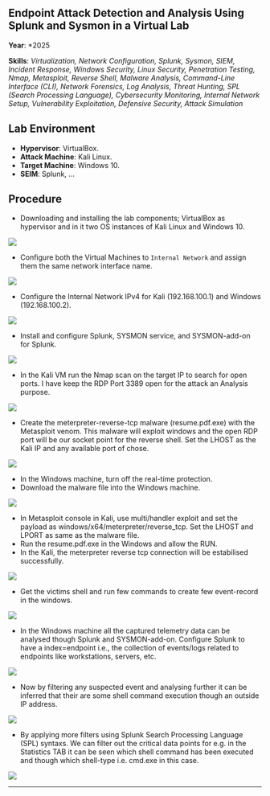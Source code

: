 ## Endpoint Attack Detection and Analysis Using Splunk and Sysmon in a Virtual Lab

**Year**: *2025

**Skills**: *Virtualization, Network Configuration, Splunk, Sysmon, SIEM, Incident Response, Windows Security, Linux Security, Penetration Testing, Nmap, Metasploit, Reverse Shell, Malware Analysis, Command-Line Interface (CLI), Network Forensics, Log Analysis, Threat Hunting, SPL (Search Processing Language), Cybersecurity Monitoring, Internal Network Setup, Vulnerability Exploitation, Defensive Security, Attack Simulation*

## Lab Environment
- **Hypervisor**: VirtualBox.
- **Attack Machine**: Kali Linux.
- **Target Machine**: Windows 10.
- **SEIM**: Splunk, ...

## Procedure
- Downloading and installing  the lab components; VirtualBox as hypervisor and in it two OS instances of Kali Linux and Windows 10.

<img src="/portfolio/assets/projects/splunk_home_lab/fig1.png" class="md-img" />

- Configure both the Virtual Machines to `Internal Network` and assign them the same network interface name. 

<img src="/portfolio/assets/projects/splunk_home_lab/fig2.png" class="md-img" />

- Configure the Internal Network IPv4 for Kali (192.168.100.1) and Windows (192.168.100.2).

<img src="/portfolio/assets/projects/splunk_home_lab/fig3.png" class="md-img" />

- Install and configure Splunk, SYSMON service, and SYSMON-add-on for Splunk.

<img src="/portfolio/assets/projects/splunk_home_lab/fig4.png" class="md-img" />

- In the Kali VM run the Nmap scan on the target IP to search for open ports. I have keep the RDP Port 3389 open for the attack an Analysis purpose.

<img src="/portfolio/assets/projects/splunk_home_lab/fig5.png" class="md-img" />

- Create the meterpreter-reverse-tcp malware (resume.pdf.exe) with the Metasploit venom. This malware will exploit windows and the open RDP port will be our socket point for the reverse shell. Set the LHOST as the Kali IP and any available port of chose.

<img src="/portfolio/assets/projects/splunk_home_lab/fig6.png" class="md-img" />

- In the Windows machine, turn off the real-time protection.
- Download the malware file into the Windows machine.

<img src="/portfolio/assets/projects/splunk_home_lab/fig7.png" class="md-img" />

- In Metasploit console in Kali, use multi/handler exploit and set the payload as windows/x64/meterpreter/reverse_tcp. Set the LHOST and LPORT as same as the malware file.
- Run the resume.pdf.exe in the Windows and allow the RUN.
- In the Kali, the meterpreter reverse tcp connection will be estabilised successfully.

<img src="/portfolio/assets/projects/splunk_home_lab/fig8.png" class="md-img" />

- Get the victims shell and run few commands to create few event-record in the windows.

<img src="/portfolio/assets/projects/splunk_home_lab/fig9.png" class="md-img" />

- In the Windows machine all the captured telemetry data can be analysed though Splunk and SYSMON-add-on. Configure Splunk to have a index=endpoint i.e., the collection of events/logs related to endpoints like workstations, servers, etc.

<img src="/portfolio/assets/projects/splunk_home_lab/fig10.png" class="md-img" />

- Now by filtering any suspected event and analysing further it can be inferred that their are some shell command execution though an outside IP address.

<img src="/portfolio/assets/projects/splunk_home_lab/fig11.png" class="md-img" />

- By applying more filters using Splunk Search Processing Language (SPL) syntaxs. We can filter out the critical data points for e.g. in the Statistics TAB it can be seen which shell command has been executed and though which shell-type i.e. cmd.exe in this case.

<img src="/portfolio/assets/projects/splunk_home_lab/fig12.png" class="md-img" />

******************************